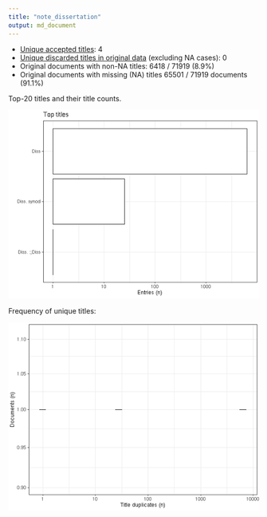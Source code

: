 ```yaml
---
title: "note_dissertation"
output: md_document
---
```





 * [Unique accepted titles](output.tables/title_accepted.csv): 4
 * [Unique discarded titles in original data](output.tables/title_discarded.csv) (excluding NA cases): 0 
 * Original documents with non-NA titles: 6418 / 71919 (8.9%)
 * Original documents with missing (NA) titles 65501 / 71919 documents (91.1%) 
 
 Top-20 titles and their title counts.
 
![plot of chunk summarytitle](figure/rmd_note_dissertation_summarytitle-1.png)

Frequency of unique titles:
  
![plot of chunk uniquetitles](figure/rmd_note_dissertation_uniquetitles-1.png)
